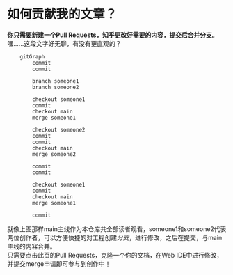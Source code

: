 # 如何贡献我的文章？
**你只需要新建一个Pull Requests，知乎更改好需要的内容，提交后合并分支。**  
嘿……这段文字好无聊，有没有更直观的？
```mermaid
    gitGraph
        commit
        commit
        
        branch someone1
        branch someone2
        
        checkout someone1
        commit
        checkout main
        merge someone1
        
        checkout someone2
        commit
        commit
        checkout main
        merge someone2

        commit
        commit

        checkout someone1
        commit
        checkout main
        merge someone1

        commit
```
就像上图那样main主线作为本仓库共全部读者观看，someone1和someone2代表两位创作者，可以方便快捷的对工程创建*分支*，进行修改，之后在提交，与main主线的内容合并。  
只需要点击此页的Pull Requests，克隆一个你的文档，在Web IDE中进行修改，并提交merge申请即可参与到创作中！